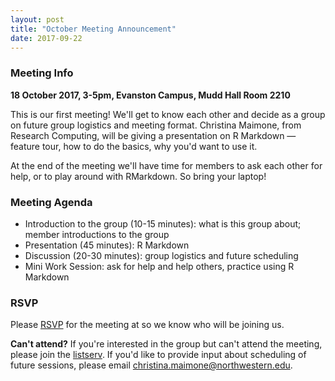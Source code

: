 ```yaml
---
layout: post
title: "October Meeting Announcement"
date: 2017-09-22
---
```


### Meeting Info

**18 October 2017, 3-5pm, Evanston Campus, Mudd Hall Room 2210**

This is our first meeting!  We'll get to know each other and decide as a group on future group logistics and meeting format.  Christina Maimone, from Research Computing, will be giving a presentation on R Markdown &mdash; feature tour, how to do the basics, why you'd want to use it.

At the end of the meeting we'll have time for members to ask each other for help, or to play around with RMarkdown.  So bring your laptop!

### Meeting Agenda

* Introduction to the group (10-15 minutes): what is this group about; member introductions to the group
* Presentation (45 minutes): R Markdown 
* Discussion (20-30 minutes): group logistics and future scheduling
* Mini Work Session: ask for help and help others, practice using R Markdown

### RSVP

Please [RSVP](https://www.eventbrite.com/e/northwestern-r-user-group-october-meeting-registration-38090198810) for the meeting at so we know who will be joining us.

**Can't attend?**  If you're interested in the group but can't attend the meeting, please join the [listserv](https://listserv.it.northwestern.edu/scripts/wa.exe?SUBED1=R-USER&A=1).  If you'd like to provide input about scheduling of future sessions, please email [christina.maimone@northwestern.edu](mailto:christina.maimone@northwestern.edu).
